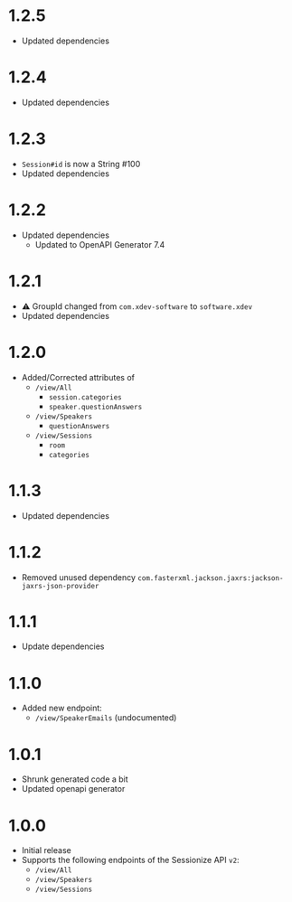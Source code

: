 # 1.2.5
* Updated dependencies

# 1.2.4
* Updated dependencies

# 1.2.3
* ``Session#id`` is now a String #100
* Updated dependencies

# 1.2.2
* Updated dependencies
  * Updated to OpenAPI Generator 7.4

# 1.2.1
* ⚠️ GroupId changed from ``com.xdev-software`` to ``software.xdev``
* Updated dependencies

# 1.2.0
* Added/Corrected attributes of
  * ``/view/All``
    * ``session.categories``
    * ``speaker.questionAnswers``
  * ``/view/Speakers``
    * ``questionAnswers``
  * ``/view/Sessions``
    * ``room``
    * ``categories``

# 1.1.3
* Updated dependencies

# 1.1.2
* Removed unused dependency ``com.fasterxml.jackson.jaxrs:jackson-jaxrs-json-provider``

# 1.1.1
* Update dependencies

# 1.1.0
* Added new endpoint:
  * ``/view/SpeakerEmails`` (undocumented)

# 1.0.1
* Shrunk generated code a bit
* Updated openapi generator

# 1.0.0 

* Initial release
* Supports the following endpoints of the Sessionize API ``v2``: 
  * ``/view/All``
  * ``/view/Speakers``
  * ``/view/Sessions``
